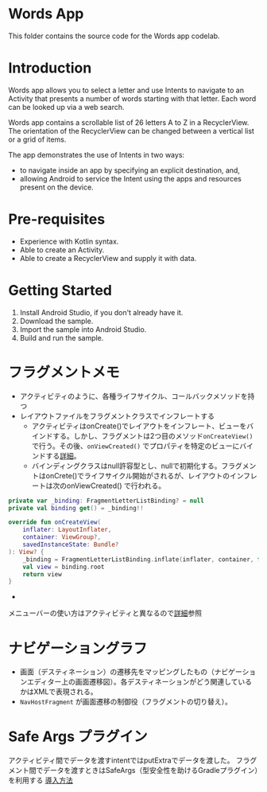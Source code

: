 # Words App

This folder contains the source code for the Words app codelab.

# Introduction

Words app allows you to select a letter and use Intents to navigate to an Activity that presents a
number of words starting with that letter. Each word can be looked up via a web search.

Words app contains a scrollable list of 26 letters A to Z in a RecyclerView. The orientation of the
RecyclerView can be changed between a vertical list or a grid of items.

The app demonstrates the use of Intents in two ways:

* to navigate inside an app by specifying an explicit destination, and,
* allowing Android to service the Intent using the apps and resources present on the device.

# Pre-requisites

* Experience with Kotlin syntax.
* Able to create an Activity.
* Able to create a RecyclerView and supply it with data.

# Getting Started

1. Install Android Studio, if you don't already have it.
2. Download the sample.
3. Import the sample into Android Studio.
4. Build and run the sample.

# フラグメントメモ

- アクティビティのように、各種ライフサイクル、コールバックメソッドを持つ
- レイアウトファイルをフラグメントクラスでインフレートする
    - アクティビティはonCreate()でレイアウトをインフレート、ビューをバインドする。しかし、フラグメントは2つ目のメソッド`onCreateView()`
      で行う。その後、`onViewCreated()`
      でプロパティを特定のビューにバインドする[詳細](https://developer.android.com/codelabs/basic-android-kotlin-training-fragments-navigation-component?hl=ja&continue=https%3A%2F%2Fdeveloper.android.com%2Fcourses%2Fpathways%2Fandroid-basics-kotlin-unit-3-pathway-2%3Fhl%3Dja%23codelab-https%3A%2F%2Fdeveloper.android.com%2Fcodelabs%2Fbasic-android-kotlin-training-fragments-navigation-component#2)。
    - バインディングクラスはnull許容型とし、nullで初期化する。フラグメントはonCrete()でライフサイクル開始がされるが、レイアウトのインフレートは次のonViewCreated()
      で行われる。

```kotlin
private var _binding: FragmentLetterListBinding? = null
private val binding get() = _binding!!

override fun onCreateView(
    inflater: LayoutInflater,
    container: ViewGroup?,
    savedInstanceState: Bundle?
): View? {
    _binding = FragmentLetterListBinding.inflate(inflater, container, false)
    val view = binding.root
    return view
}
```

-

メニューバーの使い方はアクティビティと異なるので[詳細](https://developer.android.com/codelabs/basic-android-kotlin-training-fragments-navigation-component?hl=ja&continue=https%3A%2F%2Fdeveloper.android.com%2Fcourses%2Fpathways%2Fandroid-basics-kotlin-unit-3-pathway-2%3Fhl%3Dja%23codelab-https%3A%2F%2Fdeveloper.android.com%2Fcodelabs%2Fbasic-android-kotlin-training-fragments-navigation-component#4)参照

# ナビゲーショングラフ

- 画面（デスティネーション）の遷移先をマッピングしたもの（ナビゲーションエディター上の画面遷移図）。各デスティネーションがどう関連しているかはXMLで表現される。
- `NavHostFragment` が画面遷移の制御役（フラグメントの切り替え）。

# Safe Args プラグイン

アクティビティ間でデータを渡すintentではputExtraでデータを渡した。 フラグメント間でデータを渡すときはSafeArgs（型安全性を助けるGradleプラグイン）を利用する
[導入方法](https://developer.android.com/codelabs/basic-android-kotlin-training-fragments-navigation-component?hl=ja&continue=https%3A%2F%2Fdeveloper.android.com%2Fcourses%2Fpathways%2Fandroid-basics-kotlin-unit-3-pathway-2%3Fhl%3Dja%23codelab-https%3A%2F%2Fdeveloper.android.com%2Fcodelabs%2Fbasic-android-kotlin-training-fragments-navigation-component#6)